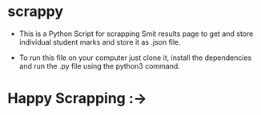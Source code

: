 # scrappy
* This is a Python Script for scrapping Smit results page to get and store individual student marks and store it as .json file.

* To run this file on your computer just clone it, install the dependencies and run the .py file using the python3 command.

# Happy Scrapping :->
